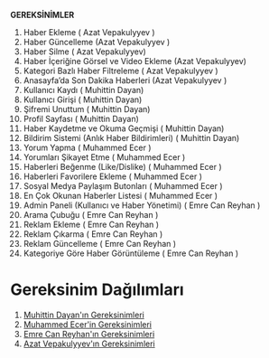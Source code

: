 **GEREKSİNİMLER** 

1. Haber Ekleme ( Azat Vepakulyyev )
2. Haber Güncelleme (Azat Vepakulyyev )
3. Haber Silme ( Azat Vepakulyyev)
4. Haber İçeriğine Görsel ve Video Ekleme (Azat Vepakulyyev)
5. Kategori Bazlı Haber Filtreleme ( Azat Vepakulyyev ) 
6. Anasayfa’da Son Dakika Haberleri (Azat Vepakulyyev )
7. Kullanıcı Kaydı   ( Muhittin Dayan)
8. Kullanıcı Girişi  ( Muhittin Dayan)
9. Şifremi Unuttum ( Muhittin Dayan)
10. Profil Sayfası ( Muhittin Dayan)
11. Haber Kaydetme ve Okuma Geçmişi ( Muhittin Dayan)
12. Bildirim Sistemi (Anlık Haber Bildirimleri) ( Muhittin Dayan)
13. Yorum Yapma  ( Muhammed Ecer )
14. Yorumları Şikayet Etme ( Muhammed Ecer )
15. Haberleri Beğenme (Like/Dislike) ( Muhammed Ecer )
16. Haberleri Favorilere Ekleme ( Muhammed Ecer )
17. Sosyal Medya Paylaşım Butonları ( Muhammed Ecer )
18. En Çok Okunan Haberler Listesi ( Muhammed Ecer )
19. Admin Paneli (Kullanıcı ve Haber Yönetimi) ( Emre Can Reyhan )
20. Arama Çubuğu ( Emre Can Reyhan )
21. Reklam Ekleme ( Emre Can Reyhan )
22. Reklam Çıkarma ( Emre Can Reyhan )
23. Reklam Güncelleme ( Emre Can Reyhan )
24. Kategoriye Göre Haber Görüntüleme ( Emre Can Reyhan )

# Gereksinim Dağılımları
1. [Muhittin Dayan'ın Gereksinimleri](Muhittin-Dayan-Gereksinimler.md)
2. [Muhammed Ecer'in Gereksinimleri](Muhammed-Ecer-Gereksinimler.md)
3. [Emre Can Reyhan'ın Gereksinimleri](Emre-Can-Reyhan-Gereksinimler.md)
4. [Azat Vepakulyyev'ın Gereksinimleri](Azat-Vepakulyyev-Gereksinimler.md)
